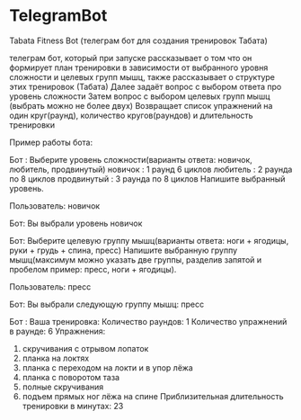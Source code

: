 # TelegramBot
Tabata Fitness Bot (телеграм бот для создания тренировок Табата)

телеграм бот, который при запуске рассказывает о том что он формирует план тренировки в зависимости от выбранного уровня сложности и целевых групп мышц,
также рассказывает о структуре этих тренировок (Табата)
Далее задаёт вопрос с выбором ответа про уровень сложности
Затем вопрос с выбором целевых групп мышц (выбрать можно не более двух)
Возвращает список упражнений на один круг(раунд), количество кругов(раундов) и длительность тренировки

Пример работы бота:

Бот : Выберите уровень сложности(варианты ответа: новичок, любитель, продвинутый)
новичок : 1 раунд 6 циклов
любитель : 2 раунда по 8 циклов
продвинутый : 3 раунда по 8 циклов
Напишите выбранный уровень.

Пользователь: новичок

Бот: Вы выбрали уровень новичок

Бот: Выберите целевую группу мышц(варианты ответа: ноги + ягодицы, руки + грудь + спина, пресс)
Напишите выбранную группу мышц(максимум можно указать две группы, разделив запятой и пробелом пример: пресс, ноги + ягодицы).

Пользователь: пресс

Бот: Вы выбрали следующую группу мышц: пресс

Бот : Ваша тренировка: 
Количество раундов: 1
Количество упражнений в раунде: 6
Упражнения: 
1) скручивания с отрывом лопаток
2) планка на локтях
3) планка с переходом на локти и в упор лёжа
4) планка с поворотом таза
5) полные скручивания 
6) подъем прямых ног лёжа на спине 
Приблизительная длительность тренировки в минутах: 23
